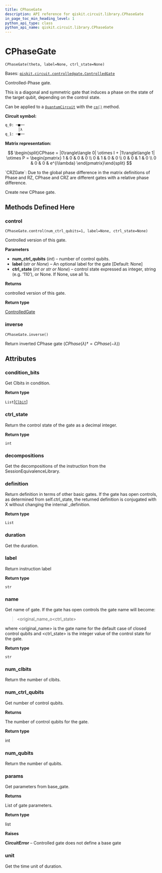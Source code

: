 ```yaml
---
title: CPhaseGate
description: API reference for qiskit.circuit.library.CPhaseGate
in_page_toc_min_heading_level: 1
python_api_type: class
python_api_name: qiskit.circuit.library.CPhaseGate
---
```


# CPhaseGate

<span id="qiskit.circuit.library.CPhaseGate" />

`CPhaseGate(theta, label=None, ctrl_state=None)`

Bases: [`qiskit.circuit.controlledgate.ControlledGate`](qiskit.circuit.ControlledGate "qiskit.circuit.controlledgate.ControlledGate")

Controlled-Phase gate.

This is a diagonal and symmetric gate that induces a phase on the state of the target qubit, depending on the control state.

Can be applied to a [`QuantumCircuit`](qiskit.circuit.QuantumCircuit "qiskit.circuit.QuantumCircuit") with the [`cp()`](qiskit.circuit.QuantumCircuit#cp "qiskit.circuit.QuantumCircuit.cp") method.

**Circuit symbol:**

```python
q_0: ─■──
      │λ
q_1: ─■──
```

**Matrix representation:**

$$
\begin{split}CPhase =
    |0\rangle\langle 0| \otimes I + |1\rangle\langle 1| \otimes P =
    \begin{pmatrix}
        1 & 0 & 0 & 0 \\
        0 & 1 & 0 & 0 \\
        0 & 0 & 1 & 0 \\
        0 & 0 & 0 & e^{i\lambda}
    \end{pmatrix}\end{split}
$$

<Admonition title="See also" type="note">
  `CRZGate`: Due to the global phase difference in the matrix definitions of Phase and RZ, CPhase and CRZ are different gates with a relative phase difference.
</Admonition>

Create new CPhase gate.

## Methods Defined Here

### control

<span id="qiskit.circuit.library.CPhaseGate.control" />

`CPhaseGate.control(num_ctrl_qubits=1, label=None, ctrl_state=None)`

Controlled version of this gate.

**Parameters**

*   **num\_ctrl\_qubits** (*int*) – number of control qubits.
*   **label** (*str or None*) – An optional label for the gate \[Default: None]
*   **ctrl\_state** (*int or str or None*) – control state expressed as integer, string (e.g. ‘110’), or None. If None, use all 1s.

**Returns**

controlled version of this gate.

**Return type**

[ControlledGate](qiskit.circuit.ControlledGate "qiskit.circuit.ControlledGate")

### inverse

<span id="qiskit.circuit.library.CPhaseGate.inverse" />

`CPhaseGate.inverse()`

Return inverted CPhase gate ($CPhase(\lambda){\dagger} = CPhase(-\lambda)$)

## Attributes

<span id="qiskit.circuit.library.CPhaseGate.condition_bits" />

### condition\_bits

Get Clbits in condition.

**Return type**

`List`\[[`Clbit`](qiskit.circuit.Clbit "qiskit.circuit.classicalregister.Clbit")]

<span id="qiskit.circuit.library.CPhaseGate.ctrl_state" />

### ctrl\_state

Return the control state of the gate as a decimal integer.

**Return type**

`int`

<span id="qiskit.circuit.library.CPhaseGate.decompositions" />

### decompositions

Get the decompositions of the instruction from the SessionEquivalenceLibrary.

<span id="qiskit.circuit.library.CPhaseGate.definition" />

### definition

Return definition in terms of other basic gates. If the gate has open controls, as determined from self.ctrl\_state, the returned definition is conjugated with X without changing the internal \_definition.

**Return type**

`List`

<span id="qiskit.circuit.library.CPhaseGate.duration" />

### duration

Get the duration.

<span id="qiskit.circuit.library.CPhaseGate.label" />

### label

Return instruction label

**Return type**

`str`

<span id="qiskit.circuit.library.CPhaseGate.name" />

### name

Get name of gate. If the gate has open controls the gate name will become:

> \<original\_name\_o\<ctrl\_state>

where \<original\_name> is the gate name for the default case of closed control qubits and \<ctrl\_state> is the integer value of the control state for the gate.

**Return type**

`str`

<span id="qiskit.circuit.library.CPhaseGate.num_clbits" />

### num\_clbits

Return the number of clbits.

<span id="qiskit.circuit.library.CPhaseGate.num_ctrl_qubits" />

### num\_ctrl\_qubits

Get number of control qubits.

**Returns**

The number of control qubits for the gate.

**Return type**

int

<span id="qiskit.circuit.library.CPhaseGate.num_qubits" />

### num\_qubits

Return the number of qubits.

<span id="qiskit.circuit.library.CPhaseGate.params" />

### params

Get parameters from base\_gate.

**Returns**

List of gate parameters.

**Return type**

list

**Raises**

**CircuitError** – Controlled gate does not define a base gate

<span id="qiskit.circuit.library.CPhaseGate.unit" />

### unit

Get the time unit of duration.

